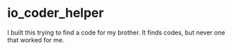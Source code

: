 io_coder_helper
===============

I built this trying to find a code for my brother. It finds codes, but never one that worked for me. 
